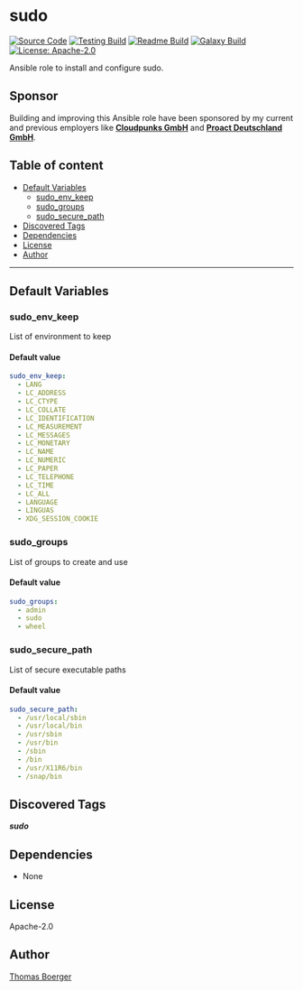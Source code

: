 # sudo

[![Source Code](https://img.shields.io/badge/github-source%20code-blue?logo=github&logoColor=white)](https://github.com/rolehippie/sudo) [![Testing Build](https://github.com/rolehippie/sudo/workflows/testing/badge.svg)](https://github.com/rolehippie/sudo/actions?query=workflow%3Atesting) [![Readme Build](https://github.com/rolehippie/sudo/workflows/readme/badge.svg)](https://github.com/rolehippie/sudo/actions?query=workflow%3Areadme) [![Galaxy Build](https://github.com/rolehippie/sudo/workflows/galaxy/badge.svg)](https://github.com/rolehippie/sudo/actions?query=workflow%3Agalaxy) [![License: Apache-2.0](https://img.shields.io/github/license/rolehippie/sudo)](https://github.com/rolehippie/sudo/blob/master/LICENSE)

Ansible role to install and configure sudo.

## Sponsor

Building and improving this Ansible role have been sponsored by my current and previous employers like **[Cloudpunks GmbH](https://cloudpunks.de)** and **[Proact Deutschland GmbH](https://www.proact.eu)**.

## Table of content

- [Default Variables](#default-variables)
  - [sudo_env_keep](#sudo_env_keep)
  - [sudo_groups](#sudo_groups)
  - [sudo_secure_path](#sudo_secure_path)
- [Discovered Tags](#discovered-tags)
- [Dependencies](#dependencies)
- [License](#license)
- [Author](#author)

---

## Default Variables

### sudo_env_keep

List of environment to keep

#### Default value

```YAML
sudo_env_keep:
  - LANG
  - LC_ADDRESS
  - LC_CTYPE
  - LC_COLLATE
  - LC_IDENTIFICATION
  - LC_MEASUREMENT
  - LC_MESSAGES
  - LC_MONETARY
  - LC_NAME
  - LC_NUMERIC
  - LC_PAPER
  - LC_TELEPHONE
  - LC_TIME
  - LC_ALL
  - LANGUAGE
  - LINGUAS
  - XDG_SESSION_COOKIE
```

### sudo_groups

List of groups to create and use

#### Default value

```YAML
sudo_groups:
  - admin
  - sudo
  - wheel
```

### sudo_secure_path

List of secure executable paths

#### Default value

```YAML
sudo_secure_path:
  - /usr/local/sbin
  - /usr/local/bin
  - /usr/sbin
  - /usr/bin
  - /sbin
  - /bin
  - /usr/X11R6/bin
  - /snap/bin
```

## Discovered Tags

**_sudo_**


## Dependencies

- None

## License

Apache-2.0

## Author

[Thomas Boerger](https://github.com/tboerger)
